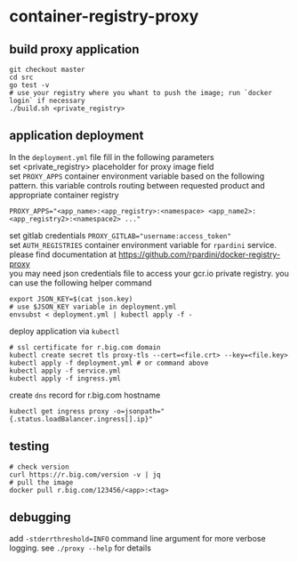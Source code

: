 # container-registry-proxy

## build proxy application
```
git checkout master
cd src
go test -v
# use your registry where you whant to push the image; run `docker login` if necessary
./build.sh <private_registry>
```

## application deployment
In the `deployment.yml` file fill in the following parameters  
set <private_registry> placeholder for proxy image field  
set `PROXY_APPS` container environment variable based on the following pattern. this variable controls 
routing between requested product and appropriate container registry
```
PROXY_APPS="<app_name>:<app_registry>:<namespace> <app_name2>:<app_registry2>:<namespace2> ..."
```
set gitlab credentials `PROXY_GITLAB="username:access_token"`  
set `AUTH_REGISTRIES` container environment variable for `rpardini` service. 
please find documentation at https://github.com/rpardini/docker-registry-proxy  
you may need json credentials file to access your gcr.io private registry. you can use the following helper command
```
export JSON_KEY=$(cat json.key)
# use $JSON_KEY variable in deployment.yml
envsubst < deployment.yml | kubectl apply -f -
```
deploy application via `kubectl`
```
# ssl certificate for r.big.com domain
kubectl create secret tls proxy-tls --cert=<file.crt> --key=<file.key>
kubectl apply -f deployment.yml # or command above
kubectl apply -f service.yml
kubectl apply -f ingress.yml
```
create `dns` record for r.big.com hostname
```
kubectl get ingress proxy -o=jsonpath="{.status.loadBalancer.ingress[].ip}"
```

## testing
```
# check version
curl https://r.big.com/version -v | jq
# pull the image
docker pull r.big.com/123456/<app>:<tag>
```

## debugging
add `-stderrthreshold=INFO` command line argument for more verbose logging. see `./proxy --help` for details
